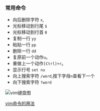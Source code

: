 ### 常用命令

- 向后删除字符 `x`,
- 光标移动到行尾 `$`
- 光标移动到行首 `0`
- 复制一行 `yy`
- 粘贴一行 `pp`
- 删除一行 `dd`
- 复原前一个动作`u`。
- 重做上一个动作`[Ctrl]+r`。
- 显示行号 `set nu`
- 向上搜索字符 `/word`,按下字母`n`查看下一个
- 向下搜索字符 `?word`

![vim键盘图](http://img.blog.csdn.net/20160907133419436?watermark/2/text/aHR0cDovL2Jsb2cuY3Nkbi5uZXQv/font/5a6L5L2T/fontsize/400/fill/I0JBQkFCMA==/dissolve/70/gravity/Center)

[vim命令的用法](http://www.runoob.com/linux/linux-vim.html)
